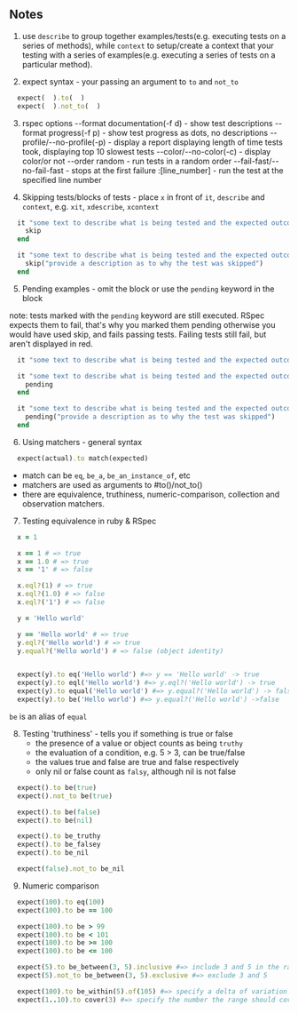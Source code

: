 ## Notes

1. use `describe` to group together examples/tests(e.g. executing tests on a series of methods), while `context` to setup/create a context that your testing with a series of examples(e.g. executing a series of tests on a particular method).

2. expect syntax - your passing an argument to `to` and `not_to`

```ruby
  expect(  ).to(  )
  expect(  ).not_to(  )
```

3. rspec options
    --format documentation(-f d) - show test descriptions
    --format progress(-f p) - show test progress as dots, no descriptions
    --profile/--no-profile(-p) - display a report displaying length of time tests took, displaying top 10 slowest tests
    --color/--no-color(-c) - display color/or not
    --order random - run tests in a random order
    --fail-fast/--no-fail-fast - stops at the first failure
    :[line_number] - run the test at the specified line number

4. Skipping tests/blocks of tests - place `x` in front of `it`, `describe` and `context`, e.g. `xit`, `xdescribe`, `xcontext`

```ruby
  it "some text to describe what is being tested and the expected outcome" do
    skip
  end

  it "some text to describe what is being tested and the expected outcome" do
    skip("provide a description as to why the test was skipped")
  end
```


5. Pending examples - omit the block or use the `pending` keyword in the block

  note: tests marked with the `pending` keyword are still executed. RSpec expects them to fail, that's why you marked them pending otherwise you would have used skip, and fails passing tests. Failing tests still fail, but aren't displayed in red.

```ruby
  it "some text to describe what is being tested and the expected outcome"

  it "some text to describe what is being tested and the expected outcome" do
    pending
  end

  it "some text to describe what is being tested and the expected outcome" do
    pending("provide a description as to why the test was skipped")
  end
```

6. Using matchers - general syntax

```ruby
  expect(actual).to match(expected)
```
  - match can be `eq`, `be_a`, `be_an_instance_of`, etc
  - matchers are used as arguments to #to()/not_to()
  - there are equivalence, truthiness, numeric-comparison, collection and observation matchers.


7. Testing equivalence in ruby & RSpec

```ruby
  x = 1

  x == 1 # => true
  x == 1.0 # => true
  x == '1' # => false

  x.eql?(1) # => true
  x.eql?(1.0) # => false
  x.eql?('1') # => false

  y = 'Hello world'

  y == 'Hello world' # => true
  y.eql?('Hello world') # => true
  y.equal?('Hello world') # => false (object identity)


  expect(y).to eq('Hello world') #=> y == 'Hello world' -> true
  expect(y).to eql('Hello world') #=> y.eql?('Hello world') -> true
  expect(y).to equal('Hello world') #=> y.equal?('Hello world') -> false
  expect(y).to be('Hello world') #=> y.equal?('Hello world') ->false


```
  `be` is an alias of `equal`

8. Testing 'truthiness' - tells you if something is true or false
    - the presence of a value or object counts as being `truthy`
    - the evaluation of a condition, e.g. 5 > 3, can be true/false
    - the values true and false are true and false respectively
    - only nil or false count as `falsy`, although nil is not false

```ruby
  expect().to be(true)
  expect().not_to be(true)

  expect().to be(false)
  expect().to be(nil)

  expect().to be_truthy
  expect().to be_falsey
  expect().to be_nil

  expect(false).not_to be_nil
```

9. Numeric comparison

```ruby
  expect(100).to eq(100)
  expect(100).to be == 100

  expect(100).to be > 99
  expect(100).to be < 101
  expect(100).to be >= 100
  expect(100).to be <= 100

  expect(5).to be_between(3, 5).inclusive #=> include 3 and 5 in the range
  expect(5).not_to be_between(3, 5).exclusive #=> exclude 3 and 5

  expect(100).to be_within(5).of(105) #=> specify a delta of variation
  expect(1..10).to cover(3) #=> specify the number the range should cover
```
